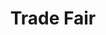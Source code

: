 ---
templateKey: 'trade-fair'
path: /trade-fair
title: Trade Fair
tradefair:
    description: Lorem ipsum dolor sit amet, consectetur adipiscing elit, sed do eiusmod tempor incididunt ut labore et dolore magna aliqua. Ut enim . Lorem ipsum dolor sit amet, consectetur adipiscing elit, sed do eiusmod tempor incididunt ut labore et dolore magna.
    image: /img/floor-plan.png
fees:
    image: /img/fees.png
---
